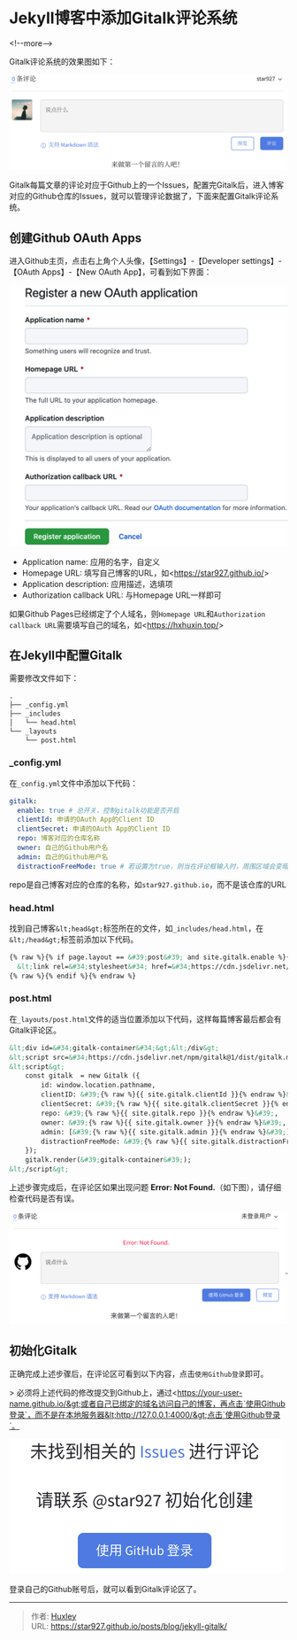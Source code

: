 # Jekyll博客中添加Gitalk评论系统


&lt;!--more--&gt;

Gitalk评论系统的效果图如下：

![gitalk](./images/gitalk.png)

Gitalk每篇文章的评论对应于Github上的一个Issues，配置完Gitalk后，进入博客对应的Github仓库的Issues，就可以管理评论数据了，下面来配置Gitalk评论系统。

## 创建Github OAuth Apps

进入Github主页，点击右上角个人头像，【Settings】-【Developer settings】-【OAuth Apps】-【New OAuth App】，可看到如下界面：

![github-oauth-app](./images/github-oauth-app.png)

- Application name: 应用的名字，自定义
- Homepage URL: 填写自己博客的URL，如&lt;https://star927.github.io/&gt;
- Application description: 应用描述，选填项
- Authorization callback URL: 与Homepage URL一样即可

如果Github Pages已经绑定了个人域名，则`Homepage URL`和`Authorization callback URL`需要填写自己的域名，如&lt;https://hxhuxin.top/&gt;

## 在Jekyll中配置Gitalk

需要修改文件如下：

```
.
├── _config.yml
├── _includes
│   └── head.html
└── _layouts
    └── post.html
```

### _config.yml

在`_config.yml`文件中添加以下代码：

```yml
gitalk:
  enable: true # 总开关，控制gitalk功能是否开启
  clientId: 申请的OAuth App的Client ID 
  clientSecret: 申请的OAuth App的Client ID
  repo: 博客对应的仓库名称
  owner: 自己的Github用户名
  admin: 自己的Github用户名
  distractionFreeMode: true # 若设置为true，则当在评论框输入时，周围区域会变暗
```

repo是自己博客对应的仓库的名称，如`star927.github.io`，而不是该仓库的URL

### head.html

找到自己博客`&lt;head&gt;`标签所在的文件，如`_includes/head.html`，在`&lt;/head&gt;`标签前添加以下代码。

```html
{% raw %}{% if page.layout == &#39;post&#39; and site.gitalk.enable %}{% endraw %}
  &lt;link rel=&#34;stylesheet&#34; href=&#34;https://cdn.jsdelivr.net/npm/gitalk@1/dist/gitalk.css&#34;&gt;
{% raw %}{% endif %}{% endraw %}
```

### post.html

在`_layouts/post.html`文件的适当位置添加以下代码，这样每篇博客最后都会有Gitalk评论区。

```html
&lt;div id=&#34;gitalk-container&#34;&gt;&lt;/div&gt;
&lt;script src=&#34;https://cdn.jsdelivr.net/npm/gitalk@1/dist/gitalk.min.js&#34;&gt;&lt;/script&gt;
&lt;script&gt;
    const gitalk  = new Gitalk ({
        id: window.location.pathname,
        clientID: &#39;{% raw %}{{ site.gitalk.clientId }}{% endraw %}&#39;,
        clientSecret: &#39;{% raw %}{{ site.gitalk.clientSecret }}{% endraw %}&#39;,
        repo: &#39;{% raw %}{{ site.gitalk.repo }}{% endraw %}&#39;,
        owner: &#39;{% raw %}{{ site.gitalk.owner }}{% endraw %}&#39;,
        admin: [&#39;{% raw %}{{ site.gitalk.admin }}{% endraw %}&#39;],
        distractionFreeMode: &#39;{% raw %}{{ site.gitalk.distractionFreeMode }}{% endraw %}&#39;
    });
    gitalk.render(&#39;gitalk-container&#39;);
&lt;/script&gt; 
```

上述步骤完成后，在评论区如果出现问题 **Error: Not Found.**（如下图），请仔细检查代码是否有误。

![gitalk-error-not-found](./images/gitalk-error-not-found.png)

## 初始化Gitalk

正确完成上述步骤后，在评论区可看到以下内容，点击`使用Github登录`即可。

&gt; 必须将上述代码的修改提交到Github上，通过&lt;https://your-user-name.github.io/&gt;或者自己已绑定的域名访问自己的博客，再点击`使用Github登录`，而不是在本地服务器&lt;http://127.0.0.1:4000/&gt;点击`使用Github登录`。

![gitalk-init](./images/gitalk-init.png)

登录自己的Github账号后，就可以看到Gitalk评论区了。


---

> 作者: [Huxley](https://star927.github.io/)  
> URL: https://star927.github.io/posts/blog/jekyll-gitalk/  

